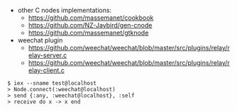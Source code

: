 * other C nodes implementations:
  * https://github.com/massemanet/cookbook
  * https://github.com/NZ-Jaybird/gen-cnode
  * https://github.com/massemanet/gtknode
* weechat plugin
  * https://github.com/weechat/weechat/blob/master/src/plugins/relay/relay-server.c
  * https://github.com/weechat/weechat/blob/master/src/plugins/relay/relay-client.c

```
$ iex --sname test@localhost
> Node.connect(:weechat@localhost)
> send {:any, :weechat@localhost}, :self
> receive do x -> x end
```

